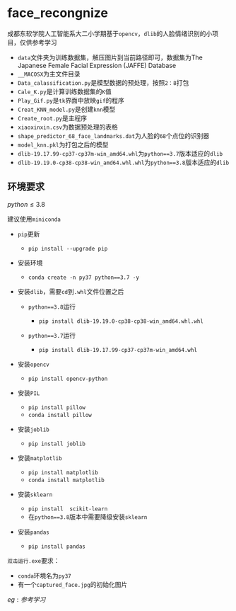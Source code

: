 # face_recongnize

成都东软学院人工智能系大二小学期基于`opencv`，`dlib`的人脸情绪识别的小项目，仅供参考学习

* `data`文件夹为训练数据集，解压图片到当前路径即可，数据集为The Japanese Female Facial Expression (JAFFE) Database
* `__MACOSX`为主文件目录
* `Data_calassification.py`是模型数据的预处理，按照`2：8`打包
* `Cale_K.py`是计算训练数据集的`K`值
* `Play_Gif.py`是`tk`界面中放映`gif`的程序
* `Creat_KNN_model.py`是创建`knn`模型
* `Create_root.py`是主程序
* `xiaoxinxin.csv`为数据预处理的表格
* `shape_predictor_68_face_landmarks.dat`为人脸的`68`个点位的识别器
* `model_knn.pkl`为打包之后的模型
* `dlib-19.17.99-cp37-cp37m-win_amd64.whl`为`python==3.7`版本适应的`dlib` 
* `dlib-19.19.0-cp38-cp38-win_amd64.whl.whl`为`python==3.8`版本适应的`dlib` 

## 环境要求

$python\leq3.8$ 

建议使用`miniconda` 

* `pip`更新
  * `pip install --upgrade pip`

* 安装环境
  * `conda create -n py37 python==3.7 -y`

* 安装`dlib`，需要`cd`到`.whl`文件位置之后

  * `python==3.8`运行
    * `pip install dlib-19.19.0-cp38-cp38-win_amd64.whl.whl `

  * `python==3.7`运行
    * `pip install dlib-19.17.99-cp37-cp37m-win_amd64.whl `

* 安装`opencv`
  * `pip install opencv-python`
* 安装`PIL`
  * `pip install pillow`
  * `conda install pillow`
* 安装`joblib`
  * `pip install joblib`
* 安装`matplotlib`
  * `pip install matplotlib`
  * `conda install matplotlib`
* 安装`sklearn`
  * `pip install  scikit-learn`
  * 在`python==3.8`版本中需要降级安装`sklearn`
* 安装`pandas`
  * `pip install pandas`

`双击运行.exe`要求：

* `conda`环境名为`py37` 
* 有一个`captured_face.jpg`的初始化图片

$eg:参考学习$ 
